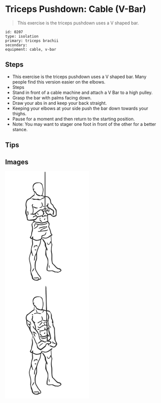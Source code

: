 # Triceps Pushdown: Cable (V-Bar)
> This exercise is the triceps pushdown uses a V shaped bar.

``` 
id: 0207 
type: isolation 
primary: triceps brachii 
secondary:  
equipment: cable, v-bar 
``` 

## Steps

 - This exercise is the triceps pushdown uses a V shaped bar. Many people find this version easier on the elbows.
 - Steps
 - Stand in front of a cable machine and attach a V Bar to a high pulley.
 - Grasp the bar with palms facing down.
 - Draw your abs in and keep your back straight.
 - Keeping your elbows at your side push the bar down towards your thighs.
 - Pause for a moment and then return to the starting position.
 - Note: You may want to stager one foot in front of the other for a better stance.

## Tips


## Images

<svg width="203pt" height="275pt" viewBox="0 0 203 275" xmlns="http://www.w3.org/2000/svg"><g fill="#FFF"><path d="M0 0h203v275H0V0m95.67 1.76c-.13 19.45.03 38.89-.08 58.34-1.91-.43-3.79-.98-5.63-1.64 1.91-3.49 1.9-7.57 2.67-11.39.89-4.2-1.49-8.08-1.76-12.21-.23-4.04-3.98-7.3-7.92-7.49-2.61-.21-5.26-.3-7.85.18-4.46.77-8.36 4.77-8.52 9.38.1 4.67.02 9.99 3.82 13.37-.12 2.01-.15 4.03-.08 6.05-3.98 2.29-7 5.8-10.66 8.5-2.98 1.45-6.31 2.69-7.96 5.81-2.37 4.74-2.91 10.33-1.85 15.5 1.21 4.7-1.55 9.16-1.29 13.87-.05 2.93 1.93 5.35 2.62 8.12.79 3.31 1.4 6.67 2.07 10.02 4.67 2.05 9.91 1.04 14.85 1.07.51.84 1.02 1.69 1.54 2.54-.31-.12-.92-.37-1.22-.49-1.26 2.11-2.83 4.02-4.19 6.06-1.09 3.23.77 6.45.92 9.68.49 5.49-2.22 10.57-2.25 16.02.4 3.1-2.97 4.66-3.2 7.56 1.81 1.39 3.5 5.33 5.78 2.1-1.18 4.34-.26 8.8-.13 13.19-.52 3.45-2.3 6.58-2.53 10.1-.72 3.91-.2 8.07-1.87 11.77-1.38 3.84-2.64 7.78-3.24 11.83-.46 6.32 2.4 12.21 3.3 18.36.72 4.09.38 8.3-.63 12.31.56 1.87 1.41 3.7 1.39 5.69-.44 4.01 2.99 7.05 2.9 11.01-.09 3.6 3.71 5.29 6.4 6.75 3.7.72 8.65 1.53 11.4-1.74 1.89.29 3.45-.52 4.73-1.85-.07-3.76-2.53-6.79-5.01-9.36-2.44-2.44-3.47-5.86-5.44-8.63-4.15-5.81-3.49-13.43-2.76-20.15.14-3.53 2.16-6.56 2.93-9.93.42-4.34-.04-8.71.09-13.05.34-5.44 3.06-10.29 4.47-15.46 3.83-5.05 5.14-11.45 5.09-17.69.91-.99 1.82-1.99 2.73-3 1.28 3.12 3.02 6 4.94 8.75 2.13 2.62 1.17 6.17 2.01 9.2.71 1.8 1.7 3.47 2.59 5.19-1.34 5.2-1.84 10.6-1.66 15.96 1.37 4.48 4.77 8.15 5.32 12.92 2.17 8.34-3.52 16.15-1.99 24.53 2.75 2.2 6.31 2.83 9.7 1.9 3.95-1.02 7.31 1.83 10.76 3.26 2.78-1.2 5.69 1.33 8.38-.19 2.29-1.25 5.73-1.52 6.61-4.39.71-1.36-.88-2.47-1.54-3.49-1.82-2.58-5.5-1.26-7.73-3.23-3.46-2.14-5.43-5.87-8.6-8.33-1.02-.96-2.49-1.66-2.83-3.12-2.22-7.45-.65-15.3-1.5-22.91-1.46-6.51-1.66-13.41.07-19.87.92-3.22-2.05-5.89-1.62-9.08.3-4.59-.18-9.18-.81-13.72.65-.31 1.96-.92 2.62-1.22-.04-.63-.1-1.88-.14-2.51-1.22-1.07-2.55-2.27-2.61-4.02-.53-5.46-3.5-10.22-5.11-15.39.61-2.32 1.83-4.65 1.06-7.1-.3-1.83-2.35-2.61-2.93-4.31-.95-5.38-1.08-10.86-.7-16.3 2.69.7 6.16-1.24 7.96 1.68 3.12 4.05 9.45 4.14 12.71.24.47-3.77.32-7.59.31-11.38.24-3.64-2.86-6.08-5.03-8.53-2.42-2.37-2.37-6.47-5.57-8.17-3.27-1.54-2.61-5.42-3.26-8.34-.36-3.22-2.73-5.66-4.76-7.98-2.14-2.47-5.76-2.04-8.59-3.13 0-19.36.08-38.73-.05-58.09l-1.64.07z"/><path d="M71.46 31.61c3.5-3.12 8.42-3.16 12.84-3.01 2.26 1.74 4.86 3.64 5.34 6.67.51 4.23 2.24 8.4 1.42 12.71-.53 3.25-.83 6.62-2.27 9.62-.69.3-2.08.89-2.77 1.19-2.88-.99-5.88-1.73-8.56-3.21-1.93-1.24-2.24-3.71-3.52-5.44-1.71-1.25-3.51-2.4-4.92-4.02.21-1.29 2.23-3.05.87-4.22-.5.2-1.49.59-1.99.78-.09-3.91.27-8.42 3.56-11.07z"/><path d="M71.08 50.5c3.04 1.59 2.87 5.86 5.98 7.35 2.14 1.12 4.45 2.41 6.95 2.13 4.23-.75 8.59.68 12.09 3.03-3.79.09-6.79 2.31-9.71 4.43-2.75 2.61-5.4-1.91-8.46-.57-4.91 1.56-10.58-2.7-15.02.47.82.06 2.46.19 3.28.25.65.41 1.95 1.22 2.6 1.63 4.38-.28 8.95-.22 13.22.78 1.43-.24 2.86-.48 4.28-.74 2.2-3.15 6.47-2.94 9.34-5.19.04 8.55-.08 17.11.01 25.67-2.12.61-4.14 1.54-5.74 3.09-2.27-.26-4.74-.88-6.8.48-4.41 2.49-8.03 6.12-12.05 9.13-1.13.1-3.39.31-4.53.41 3.61-4.94 1.65-11.08 1.47-16.63 1.47 1.13 2.98 2.2 4.48 3.3 2.32.35 5.08.98 6.72-1.21-4.1.05-7.63-2.09-11.54-2.95-.39-.31-1.19-.92-1.59-1.23.62-1.49 1.36-2.98 1.42-4.62-2.05-.44-3.15 2.66-2.85 4.32 2.64 5.71 3.79 13 .62 18.73-.59.01-1.78.02-2.38.03-1.04.56-2.09 1.1-3.15 1.61 4.04-.53 8.11 2.25 11.96.24l2.34 2.74c-2.78.1-7.28 1.3-6.94 4.83 1.89-.85 3.68-1.93 5.25-3.29 1.96.21 3.88.7 5.81 1.13-1.78 1.33-3.39 2.89-4.49 4.84-4.57 2.29-9.77 1.3-14.59 2.64-1.63.65-3.02-.31-4.28-1.22-.38-3.05-.96-6.06-1.45-9.09.88-.6 1.8-1.11 2.74-1.61.29-2.93.42-5.94-.85-8.68-.43.01-1.28.01-1.71.01.61 2.95 1.23 5.9 1.38 8.92l-2.67-.88c-1.24-5.84-.7-11.94.2-17.79-1.19-4.21-1.89-8.8.07-12.93 1.21-4.35 5.63-6.31 9.42-7.92 2.11-3.69 6.58-5.02 9.25-8.25.09-2.46.04-4.93-.08-7.39m18.47 31.52c-.4 1.24-.77 2.48-1.12 3.73-1.68.78-3.45 1.32-5.23 1.8.05.28.14.84.19 1.12 2.24-.41 5.18-.25 6.24-2.73 2.75-3.53 1.19-8.55-1.94-11.25.11 2.55 1.17 4.91 1.86 7.33m2.39 2.16c-.83 1.42 1.7 2.55 2.73 1.72.76-1.38-1.72-2.5-2.73-1.72z"/><path d="M97.4 62.05c2.24.47 4.94.11 6.68 1.88 1.67 1.65 3.2 3.51 4.21 5.65.94 2.67.84 5.58 1.71 8.26 1.34 1.77 3.24 3.01 4.64 4.73 1.18 1.85 1.5 4.16 2.97 5.83 1.68 2.14 3.66 4.15 4.7 6.7.44 3.49.68 7.1.14 10.59-1.91 2.31-5.4 2.49-8.05 1.5-1.64-.96-1.87-3.23-3.53-4.19-1.89-1.3-4.11-.15-5.99.5-3.15-.77-4.53-3.84-6.68-5.92 2.23-.72 5.89-.28 5.68-3.63l-.76-2.72c-.9.99-1.51 2.2-1.65 3.55-3.49-.39-6.89.23-10.23 1.02-1.58-2.56 4.17-5.67 5.08-2.11.41-.33 1.21-.99 1.62-1.32 1.5-.13 2.98-.52 4.27-1.33a258.2 258.2 0 0 1-4.98-1.16c.3-9.27.06-18.55.17-27.83m5.63 15.47c.08 3.09-2.14 5.54-4.83 6.77 1.17.4 2.53 1.68 3.57 0 .56 2.11.78 4.41 2.03 6.28l2.05-.42c3.24 1.68 6.52 3.34 9.6 5.28 1.03 2.7.34 6.3-1.17 8.78.93.57 1.99.83 3.05 1.08.15-3.91 3.11-9.71-1.51-12.12-3.32-1.63-6.15-4.17-9.69-5.34-2.24-.47-2.02-3.17-2.54-4.87.7-1.72 2.49-5.24-.56-5.44m2.64 14.8c-.52 2.12-1.08 4.23-1.51 6.37.47-.15 1.4-.47 1.86-.62.5-1.81.99-3.61 1.48-5.42-.46-.08-1.37-.25-1.83-.33zM72.98 105.3c3.16-5 8.02-8.53 13.13-11.31 2.2.01 3.35 2.51 4.59 4.04 2.17 2.57.81 6.02-.4 8.67-4.6-.52-8.52 3.24-13.2 1.59-1.03-1.4-2.22-2.86-4.12-2.99m4.99-4.38c-.97 2.34 1.26 4.34 3.13 5.34-.5-2.06-1.66-3.85-3.13-5.34z"/><path d="M92.98 97.73c1.36-.54 2.73-1.06 4.11-1.57-.5 3.87 2.17 7.04 5.55 8.53-1.4 1.65-2.89 3.44-5.32 2.37-.02-.54-.07-1.62-.1-2.15-1.87 1.54-3.29 3.57-5.4 4.83-.1-.9-.21-1.8-.32-2.69 1.04-1.31 2.13-2.58 2.96-4.04.71-1.92-.74-3.63-1.48-5.28z"/><path d="M79.29 111.05c2.97-.82 6.21-.78 8.86-2.64.71.8 1.43 1.6 2.14 2.4 3.34.16 5.97-3.78 9.17-1.49.56-.59 1.69-1.76 2.25-2.34.07 1.99.16 3.97.28 5.96-.43-.09-1.29-.26-1.72-.35-.02.22-.04.64-.05.85.42-.08 1.26-.23 1.68-.31.19 2.26.39 4.53.61 6.79-4.09 2.51-8.89 3.1-13.5 3.99-3.4.08-6.63-1.4-10.05-1.26-3.36.17-7.18-.75-9.21-3.64 4.86-.14 6.59-5.04 9.54-7.96m4.06 1.9c-.48 1.11 1.1 2.86 2.2 2.12.4-1.11-1.06-2.92-2.2-2.12m11.55 4.81c1.24-.49 2.53-2.15 2.1-3.51-1.7-.83-4.2 2.75-2.1 3.51m-11.95-2.07c.21 3.53 3.27 6.96 6.93 7.01-2.11-2.47-4.5-4.82-6.93-7.01z"/><path d="M92.13 125.78c3.37-1.04 6.87-1.65 10.15-3 1.26 1.93 3.75 3.53 3.27 6.16-.2 1.75-.78 3.42-1.25 5.12 2.01 4.55 4.46 9.05 4.99 14.08.2 2.13 1.36 3.93 2.73 5.5-4.44 1.53-7.28 5.79-11.94 6.89-3.68 1.36-7.23-1.12-10.93-.97.36-4.02 4.7-3.65 7.42-4.99 1.82-2.13 2.76-4.86 3.22-7.59-1.95 1.69-3.18 3.97-4.16 6.32-2.58.68-5.66.76-7.62 2.75-.48 2.17.15 4.7-1.21 6.6-2.29 2.29-5.68 2.84-8.74 3.31-3.8.54-7.14-1.66-10.49-3.04.04-1.72.09-3.44.13-5.16-2.68-.31-2.84 2.71-3.93 4.41-.6-.9-1.2-1.79-1.79-2.69 2.12-2.78 2.83-6.23 3.14-9.64.24-2.71 2.05-5.04 2-7.79.02-3.4.22-6.9-.96-10.15-1.14-2.56.1-5.2 1.04-7.58l2.12-.08c.18-.36.53-1.07.71-1.43 2.49-.38 4.33 2.16 6.88 1.9 5.13-.16 10.11 2.46 15.22 1.07m-6.21 2.71c-4.6.11-8.89-1.73-13.28-2.81-1.35 2.88-3.75 6.36-1.56 9.43.39-2.75 1.15-5.42 2.48-7.87 1.86.67 3.74 1.34 5.51 2.25-1.82 4.4-6.1 6.55-10.05 8.65.78.64 1.61.76 2.47.35 3.83-1.7 8.15-4.07 8.77-8.69 6.55 1.24 13.39.42 19.57-2.02 1.39-.5 1.92-2.01 2.76-3.08-5.12 2.62-10.95 3.77-16.67 3.79m-2.63 7.9c-1.08.29-1.65 1.31-2.31 2.1 4.92-.95 9.69-2.99 14.72-3.15.27-.54.81-1.61 1.07-2.15-4.57.7-9.12 1.63-13.48 3.2m13.82-2.19c1.42.6 3.22.53 4.58-.22-.43-1.43-4.79-1.73-4.58.22m-9.64 6.45c-1.52.78-2.08 2.46-2.86 3.86-2.04.15-4.07.34-6.1.61 3.61 2.72 8.35-.21 12.43.01 4.45-.51 10.54.42 13.16-4.12-5.67 2.08-11.92 2.79-17.84 2.77 4.04-4.89 11.6-4.83 16.22-9.02-5.32.96-10.42 3.07-15.01 5.89z"/><path d="M89.58 159.96c6.41 5.53 15.29 1.47 20.83-3.27.39 4.39.6 8.79.64 13.2-.46-.1-1.37-.31-1.83-.42-.73 2.41-1.08 5.44-3.38 6.9-2.76-.52-3.73-3.37-4.87-5.55.41 2.44.61 5.7 3.2 6.89 3.44.52 4.97-3.26 6.34-5.67 2.45 3.61 1.74 7.91.59 11.82.23 4.41-1.11 8.88.18 13.22 1.43 5.91.26 12.03.79 18.02.44 2.71 1.08 5.38 1.47 8.09 4.48 3.61 7.5 8.74 12.17 12.08 2.5 2.07 7.7.71 8.31 4.67-1.34 1.37-3.14 2.26-4.89 3.01-2.68.07-5.34-.45-8.02-.56-3.14-1.38-6.24-3.32-9.85-2.62-2.9-.15-7.15 1.54-8.88-1.64.35-4.28-.1-8.93 1.98-12.83-.29-4.44.32-8.92-.44-13.32-.64-3.2-3.32-5.62-3.59-8.92-.39-4.77-2.39-9.91.27-14.39l.51 3.29c3.27-2.17.34-5.72-.74-8.25-2.17-3.44-.58-7.9-2.86-11.28-2.27-3.63-4.16-7.78-8.04-9.97l.11-2.5M106 225.9c-.92 2.89-1 6.54 1.95 8.29-1.08-2.67-.53-5.79-1.95-8.29zM66.62 164.76c2.83.81 5.29 2.6 8.18 3.18 3.56.3 7.04-.72 10.47-1.54-.46 4.34-1.08 8.8-3.02 12.76-3.96 5.79-5.1 12.87-7.66 19.3-3.32 5.26-5.16 11.48-4.45 17.73 2.31-.63 1.53-3.43 1.85-5.19-.13-3.39 1.07-6.64 2.9-9.43.16 2.79.52 5.61.27 8.41-.32 3.93-2.98 7.19-3.37 11.11-.82 6.64-.7 13.76 2.26 19.9 2.04 3.03 3.64 6.33 5.52 9.45 2.42 2.53 4.73 5.23 6.24 8.42-.76 1.35-2.37 1.01-3.66 1.2-.78-1.32-1.13-3.59-3.07-3.61-3.03.49-6.09.81-9.16.49l-.61 1.7c2.79-.45 5.6.72 8.36-.21 1.6-.76 2.52.79 3.36 1.89-3.41 2.86-8.77 2.75-11.98-.37-2.21-1.7-1.52-4.8-2.64-7.07-1.81-3.84-2.97-7.93-4.24-11.97.37-3.3 1.38-6.57.85-9.93-.33-7.18-4.19-13.82-3.87-21.05.79-4.6 1.89-9.31 4.32-13.34.9 2.47 1.76 4.95 2.6 7.44l1.76.76c-1.42-5.57-3.81-11.02-3.82-16.85.28-3.87 2.09-7.34 3.24-10.97.32-4.08-.42-8.14-.63-12.21m3.41 15.08c-.09 1.69-1.32 3.86.27 5.21.16-.79.46-2.35.61-3.14 1.89-.44 3.75-.94 5.64-1.34.43 1.17 1.18 2.03 2.25 2.59-.56-1.73-1.24-3.41-1.9-5.1-2.09 1.25-4.45 1.81-6.87 1.78m1.82 11.26c.82-.03 2.46-.1 3.28-.14.12-.36.38-1.08.51-1.44-1.31-.21-2.62-.43-3.93-.63.04.74.08 1.47.14 2.21m-7.05 51.46c3.38-1.31 4.15-5.1 5.97-7.85-.42.07-1.26.2-1.68.26-1.89 2.15-3.39 4.85-4.29 7.59z"/></g><g fill="#333"><path d="M95.67 1.76l1.64-.07c.13 19.36.05 38.73.05 58.09 2.83 1.09 6.45.66 8.59 3.13 2.03 2.32 4.4 4.76 4.76 7.98.65 2.92-.01 6.8 3.26 8.34 3.2 1.7 3.15 5.8 5.57 8.17 2.17 2.45 5.27 4.89 5.03 8.53.01 3.79.16 7.61-.31 11.38-3.26 3.9-9.59 3.81-12.71-.24-1.8-2.92-5.27-.98-7.96-1.68-.38 5.44-.25 10.92.7 16.3.58 1.7 2.63 2.48 2.93 4.31.77 2.45-.45 4.78-1.06 7.1 1.61 5.17 4.58 9.93 5.11 15.39.06 1.75 1.39 2.95 2.61 4.02.04.63.1 1.88.14 2.51-.66.3-1.97.91-2.62 1.22.63 4.54 1.11 9.13.81 13.72-.43 3.19 2.54 5.86 1.62 9.08-1.73 6.46-1.53 13.36-.07 19.87.85 7.61-.72 15.46 1.5 22.91.34 1.46 1.81 2.16 2.83 3.12 3.17 2.46 5.14 6.19 8.6 8.33 2.23 1.97 5.91.65 7.73 3.23.66 1.02 2.25 2.13 1.54 3.49-.88 2.87-4.32 3.14-6.61 4.39-2.69 1.52-5.6-1.01-8.38.19-3.45-1.43-6.81-4.28-10.76-3.26-3.39.93-6.95.3-9.7-1.9-1.53-8.38 4.16-16.19 1.99-24.53-.55-4.77-3.95-8.44-5.32-12.92-.18-5.36.32-10.76 1.66-15.96-.89-1.72-1.88-3.39-2.59-5.19-.84-3.03.12-6.58-2.01-9.2-1.92-2.75-3.66-5.63-4.94-8.75-.91 1.01-1.82 2.01-2.73 3 .05 6.24-1.26 12.64-5.09 17.69-1.41 5.17-4.13 10.02-4.47 15.46-.13 4.34.33 8.71-.09 13.05-.77 3.37-2.79 6.4-2.93 9.93-.73 6.72-1.39 14.34 2.76 20.15 1.97 2.77 3 6.19 5.44 8.63 2.48 2.57 4.94 5.6 5.01 9.36-1.28 1.33-2.84 2.14-4.73 1.85-2.75 3.27-7.7 2.46-11.4 1.74-2.69-1.46-6.49-3.15-6.4-6.75.09-3.96-3.34-7-2.9-11.01.02-1.99-.83-3.82-1.39-5.69 1.01-4.01 1.35-8.22.63-12.31-.9-6.15-3.76-12.04-3.3-18.36.6-4.05 1.86-7.99 3.24-11.83 1.67-3.7 1.15-7.86 1.87-11.77.23-3.52 2.01-6.65 2.53-10.1-.13-4.39-1.05-8.85.13-13.19-2.28 3.23-3.97-.71-5.78-2.1.23-2.9 3.6-4.46 3.2-7.56.03-5.45 2.74-10.53 2.25-16.02-.15-3.23-2.01-6.45-.92-9.68 1.36-2.04 2.93-3.95 4.19-6.06.3.12.91.37 1.22.49-.52-.85-1.03-1.7-1.54-2.54-4.94-.03-10.18.98-14.85-1.07-.67-3.35-1.28-6.71-2.07-10.02-.69-2.77-2.67-5.19-2.62-8.12-.26-4.71 2.5-9.17 1.29-13.87-1.06-5.17-.52-10.76 1.85-15.5 1.65-3.12 4.98-4.36 7.96-5.81 3.66-2.7 6.68-6.21 10.66-8.5-.07-2.02-.04-4.04.08-6.05-3.8-3.38-3.72-8.7-3.82-13.37.16-4.61 4.06-8.61 8.52-9.38 2.59-.48 5.24-.39 7.85-.18 3.94.19 7.69 3.45 7.92 7.49.27 4.13 2.65 8.01 1.76 12.21-.77 3.82-.76 7.9-2.67 11.39 1.84.66 3.72 1.21 5.63 1.64.11-19.45-.05-38.89.08-58.34M71.46 31.61c-3.29 2.65-3.65 7.16-3.56 11.07.5-.19 1.49-.58 1.99-.78 1.36 1.17-.66 2.93-.87 4.22 1.41 1.62 3.21 2.77 4.92 4.02 1.28 1.73 1.59 4.2 3.52 5.44 2.68 1.48 5.68 2.22 8.56 3.21.69-.3 2.08-.89 2.77-1.19 1.44-3 1.74-6.37 2.27-9.62.82-4.31-.91-8.48-1.42-12.71-.48-3.03-3.08-4.93-5.34-6.67-4.42-.15-9.34-.11-12.84 3.01m-.38 18.89c.12 2.46.17 4.93.08 7.39-2.67 3.23-7.14 4.56-9.25 8.25-3.79 1.61-8.21 3.57-9.42 7.92-1.96 4.13-1.26 8.72-.07 12.93-.9 5.85-1.44 11.95-.2 17.79l2.67.88c-.15-3.02-.77-5.97-1.38-8.92.43 0 1.28 0 1.71-.01 1.27 2.74 1.14 5.75.85 8.68-.94.5-1.86 1.01-2.74 1.61.49 3.03 1.07 6.04 1.45 9.09 1.26.91 2.65 1.87 4.28 1.22 4.82-1.34 10.02-.35 14.59-2.64 1.1-1.95 2.71-3.51 4.49-4.84-1.93-.43-3.85-.92-5.81-1.13-1.57 1.36-3.36 2.44-5.25 3.29-.34-3.53 4.16-4.73 6.94-4.83l-2.34-2.74c-3.85 2.01-7.92-.77-11.96-.24 1.06-.51 2.11-1.05 3.15-1.61.6-.01 1.79-.02 2.38-.03 3.17-5.73 2.02-13.02-.62-18.73-.3-1.66.8-4.76 2.85-4.32-.06 1.64-.8 3.13-1.42 4.62.4.31 1.2.92 1.59 1.23 3.91.86 7.44 3 11.54 2.95-1.64 2.19-4.4 1.56-6.72 1.21-1.5-1.1-3.01-2.17-4.48-3.3.18 5.55 2.14 11.69-1.47 16.63 1.14-.1 3.4-.31 4.53-.41 4.02-3.01 7.64-6.64 12.05-9.13 2.06-1.36 4.53-.74 6.8-.48 1.6-1.55 3.62-2.48 5.74-3.09-.09-8.56.03-17.12-.01-25.67-2.87 2.25-7.14 2.04-9.34 5.19-1.42.26-2.85.5-4.28.74-4.27-1-8.84-1.06-13.22-.78-.65-.41-1.95-1.22-2.6-1.63-.82-.06-2.46-.19-3.28-.25 4.44-3.17 10.11 1.09 15.02-.47 3.06-1.34 5.71 3.18 8.46.57 2.92-2.12 5.92-4.34 9.71-4.43-3.5-2.35-7.86-3.78-12.09-3.03-2.5.28-4.81-1.01-6.95-2.13-3.11-1.49-2.94-5.76-5.98-7.35M97.4 62.05c-.11 9.28.13 18.56-.17 27.83 1.65.4 3.31.79 4.98 1.16-1.29.81-2.77 1.2-4.27 1.33-.41.33-1.21.99-1.62 1.32-.91-3.56-6.66-.45-5.08 2.11 3.34-.79 6.74-1.41 10.23-1.02.14-1.35.75-2.56 1.65-3.55l.76 2.72c.21 3.35-3.45 2.91-5.68 3.63 2.15 2.08 3.53 5.15 6.68 5.92 1.88-.65 4.1-1.8 5.99-.5 1.66.96 1.89 3.23 3.53 4.19 2.65.99 6.14.81 8.05-1.5.54-3.49.3-7.1-.14-10.59-1.04-2.55-3.02-4.56-4.7-6.7-1.47-1.67-1.79-3.98-2.97-5.83-1.4-1.72-3.3-2.96-4.64-4.73-.87-2.68-.77-5.59-1.71-8.26-1.01-2.14-2.54-4-4.21-5.65-1.74-1.77-4.44-1.41-6.68-1.88M72.98 105.3c1.9.13 3.09 1.59 4.12 2.99 4.68 1.65 8.6-2.11 13.2-1.59 1.21-2.65 2.57-6.1.4-8.67-1.24-1.53-2.39-4.03-4.59-4.04-5.11 2.78-9.97 6.31-13.13 11.31m20-7.57c.74 1.65 2.19 3.36 1.48 5.28-.83 1.46-1.92 2.73-2.96 4.04.11.89.22 1.79.32 2.69 2.11-1.26 3.53-3.29 5.4-4.83.03.53.08 1.61.1 2.15 2.43 1.07 3.92-.72 5.32-2.37-3.38-1.49-6.05-4.66-5.55-8.53-1.38.51-2.75 1.03-4.11 1.57m-13.69 13.32c-2.95 2.92-4.68 7.82-9.54 7.96 2.03 2.89 5.85 3.81 9.21 3.64 3.42-.14 6.65 1.34 10.05 1.26 4.61-.89 9.41-1.48 13.5-3.99-.22-2.26-.42-4.53-.61-6.79-.42.08-1.26.23-1.68.31.01-.21.03-.63.05-.85.43.09 1.29.26 1.72.35-.12-1.99-.21-3.97-.28-5.96-.56.58-1.69 1.75-2.25 2.34-3.2-2.29-5.83 1.65-9.17 1.49-.71-.8-1.43-1.6-2.14-2.4-2.65 1.86-5.89 1.82-8.86 2.64m12.84 14.73c-5.11 1.39-10.09-1.23-15.22-1.07-2.55.26-4.39-2.28-6.88-1.9-.18.36-.53 1.07-.71 1.43l-2.12.08c-.94 2.38-2.18 5.02-1.04 7.58 1.18 3.25.98 6.75.96 10.15.05 2.75-1.76 5.08-2 7.79-.31 3.41-1.02 6.86-3.14 9.64.59.9 1.19 1.79 1.79 2.69 1.09-1.7 1.25-4.72 3.93-4.41-.04 1.72-.09 3.44-.13 5.16 3.35 1.38 6.69 3.58 10.49 3.04 3.06-.47 6.45-1.02 8.74-3.31 1.36-1.9.73-4.43 1.21-6.6 1.96-1.99 5.04-2.07 7.62-2.75.98-2.35 2.21-4.63 4.16-6.32-.46 2.73-1.4 5.46-3.22 7.59-2.72 1.34-7.06.97-7.42 4.99 3.7-.15 7.25 2.33 10.93.97 4.66-1.1 7.5-5.36 11.94-6.89-1.37-1.57-2.53-3.37-2.73-5.5-.53-5.03-2.98-9.53-4.99-14.08.47-1.7 1.05-3.37 1.25-5.12.48-2.63-2.01-4.23-3.27-6.16-3.28 1.35-6.78 1.96-10.15 3m-2.55 34.18l-.11 2.5c3.88 2.19 5.77 6.34 8.04 9.97 2.28 3.38.69 7.84 2.86 11.28 1.08 2.53 4.01 6.08.74 8.25l-.51-3.29c-2.66 4.48-.66 9.62-.27 14.39.27 3.3 2.95 5.72 3.59 8.92.76 4.4.15 8.88.44 13.32-2.08 3.9-1.63 8.55-1.98 12.83 1.73 3.18 5.98 1.49 8.88 1.64 3.61-.7 6.71 1.24 9.85 2.62 2.68.11 5.34.63 8.02.56 1.75-.75 3.55-1.64 4.89-3.01-.61-3.96-5.81-2.6-8.31-4.67-4.67-3.34-7.69-8.47-12.17-12.08-.39-2.71-1.03-5.38-1.47-8.09-.53-5.99.64-12.11-.79-18.02-1.29-4.34.05-8.81-.18-13.22 1.15-3.91 1.86-8.21-.59-11.82-1.37 2.41-2.9 6.19-6.34 5.67-2.59-1.19-2.79-4.45-3.2-6.89 1.14 2.18 2.11 5.03 4.87 5.55 2.3-1.46 2.65-4.49 3.38-6.9.46.11 1.37.32 1.83.42-.04-4.41-.25-8.81-.64-13.2-5.54 4.74-14.42 8.8-20.83 3.27m-22.96 4.8c.21 4.07.95 8.13.63 12.21-1.15 3.63-2.96 7.1-3.24 10.97.01 5.83 2.4 11.28 3.82 16.85l-1.76-.76c-.84-2.49-1.7-4.97-2.6-7.44-2.43 4.03-3.53 8.74-4.32 13.34-.32 7.23 3.54 13.87 3.87 21.05.53 3.36-.48 6.63-.85 9.93 1.27 4.04 2.43 8.13 4.24 11.97 1.12 2.27.43 5.37 2.64 7.07 3.21 3.12 8.57 3.23 11.98.37-.84-1.1-1.76-2.65-3.36-1.89-2.76.93-5.57-.24-8.36.21l.61-1.7c3.07.32 6.13 0 9.16-.49 1.94.02 2.29 2.29 3.07 3.61 1.29-.19 2.9.15 3.66-1.2-1.51-3.19-3.82-5.89-6.24-8.42-1.88-3.12-3.48-6.42-5.52-9.45-2.96-6.14-3.08-13.26-2.26-19.9.39-3.92 3.05-7.18 3.37-11.11.25-2.8-.11-5.62-.27-8.41-1.83 2.79-3.03 6.04-2.9 9.43-.32 1.76.46 4.56-1.85 5.19-.71-6.25 1.13-12.47 4.45-17.73 2.56-6.43 3.7-13.51 7.66-19.3 1.94-3.96 2.56-8.42 3.02-12.76-3.43.82-6.91 1.84-10.47 1.54-2.89-.58-5.35-2.37-8.18-3.18z"/><path d="M89.55 82.02c-.69-2.42-1.75-4.78-1.86-7.33 3.13 2.7 4.69 7.72 1.94 11.25-1.06 2.48-4 2.32-6.24 2.73-.05-.28-.14-.84-.19-1.12 1.78-.48 3.55-1.02 5.23-1.8.35-1.25.72-2.49 1.12-3.73zM103.03 77.52c3.05.2 1.26 3.72.56 5.44.52 1.7.3 4.4 2.54 4.87 3.54 1.17 6.37 3.71 9.69 5.34 4.62 2.41 1.66 8.21 1.51 12.12-1.06-.25-2.12-.51-3.05-1.08 1.51-2.48 2.2-6.08 1.17-8.78-3.08-1.94-6.36-3.6-9.6-5.28l-2.05.42c-1.25-1.87-1.47-4.17-2.03-6.28-1.04 1.68-2.4.4-3.57 0 2.69-1.23 4.91-3.68 4.83-6.77zM91.94 84.18c1.01-.78 3.49.34 2.73 1.72-1.03.83-3.56-.3-2.73-1.72z"/><path d="M105.67 92.32c.46.08 1.37.25 1.83.33-.49 1.81-.98 3.61-1.48 5.42-.46.15-1.39.47-1.86.62.43-2.14.99-4.25 1.51-6.37zM77.97 100.92c1.47 1.49 2.63 3.28 3.13 5.34-1.87-1-4.1-3-3.13-5.34zM83.35 112.95c1.14-.8 2.6 1.01 2.2 2.12-1.1.74-2.68-1.01-2.2-2.12zM94.9 117.76c-2.1-.76.4-4.34 2.1-3.51.43 1.36-.86 3.02-2.1 3.51zM82.95 115.69c2.43 2.19 4.82 4.54 6.93 7.01-3.66-.05-6.72-3.48-6.93-7.01zM85.92 128.49c5.72-.02 11.55-1.17 16.67-3.79-.84 1.07-1.37 2.58-2.76 3.08-6.18 2.44-13.02 3.26-19.57 2.02-.62 4.62-4.94 6.99-8.77 8.69-.86.41-1.69.29-2.47-.35 3.95-2.1 8.23-4.25 10.05-8.65-1.77-.91-3.65-1.58-5.51-2.25-1.33 2.45-2.09 5.12-2.48 7.87-2.19-3.07.21-6.55 1.56-9.43 4.39 1.08 8.68 2.92 13.28 2.81zM83.29 136.39c4.36-1.57 8.91-2.5 13.48-3.2-.26.54-.8 1.61-1.07 2.15-5.03.16-9.8 2.2-14.72 3.15.66-.79 1.23-1.81 2.31-2.1zM97.11 134.2c-.21-1.95 4.15-1.65 4.58-.22-1.36.75-3.16.82-4.58.22zM87.47 140.65c4.59-2.82 9.69-4.93 15.01-5.89-4.62 4.19-12.18 4.13-16.22 9.02 5.92.02 12.17-.69 17.84-2.77-2.62 4.54-8.71 3.61-13.16 4.12-4.08-.22-8.82 2.71-12.43-.01 2.03-.27 4.06-.46 6.1-.61.78-1.4 1.34-3.08 2.86-3.86zM70.03 179.84c2.42.03 4.78-.53 6.87-1.78.66 1.69 1.34 3.37 1.9 5.1-1.07-.56-1.82-1.42-2.25-2.59-1.89.4-3.75.9-5.64 1.34-.15.79-.45 2.35-.61 3.14-1.59-1.35-.36-3.52-.27-5.21zM71.85 191.1c-.06-.74-.1-1.47-.14-2.21 1.31.2 2.62.42 3.93.63-.13.36-.39 1.08-.51 1.44-.82.04-2.46.11-3.28.14zM106 225.9c1.42 2.5.87 5.62 1.95 8.29-2.95-1.75-2.87-5.4-1.95-8.29zM64.8 242.56c.9-2.74 2.4-5.44 4.29-7.59.42-.06 1.26-.19 1.68-.26-1.82 2.75-2.59 6.54-5.97 7.85z"/></g></svg>
<svg width="203pt" height="275pt" viewBox="0 0 203 275" xmlns="http://www.w3.org/2000/svg"><g fill="#FFF"><path d="M0 0h203v275H0V0m98 1.46c-.67 6.16-.17 12.36-.19 18.54.93 13.59.94 27.21.97 40.82-2.72-1.02-5.5-1.9-8.36-2.47 1.36-6.23 3.58-12.83 1.33-19.11-.96-3-.49-6.66-2.91-9.02-1.7-1.94-4.26-2.96-6.81-2.93-4.54-.4-9.83-.1-12.97 3.69-3.69 3.8-2.39 9.46-1.84 14.15.25 2.15 2.06 3.59 3.25 5.25-.35 2.81-.67 5.62-1.04 8.42-5.78 2.82-9.91 7.86-15.33 11.19-2.91 1.6-3.61 5.01-4.22 7.99-.69 3.44 1.44 6.59 1.46 9.99.09 4.04.52 8.38 3.33 11.54 3.33 3.47 3.69 8.58 6.48 12.4 2.47 3.41 3.53 7.56 5.87 11.05-2.19 3.62-2.87 7.88-2.13 12.03 1.2 6.18-1.79 11.98-2.02 18.08.19 2.81-2.39 4.54-3.21 7.01 1.43 1.7 3.13 5.5 5.63 3-.82 4.28-.11 8.59.02 12.88-.48 3.08-1.93 5.91-2.34 9.01-.67 3.55-.55 7.21-1.34 10.75-1.53 4.52-3.27 9.05-3.91 13.81-.5 6.35 2.37 12.27 3.28 18.44.75 4.09.24 8.27-.55 12.31.64 2.24 1.33 4.5 1.4 6.86.06 2.88 2.02 5.24 2.52 8.03-.05 8.64 12.14 11.72 18.22 7.12 1.67-.29 3.22-.94 4.59-1.93-.17-1.28-.33-2.55-.49-3.82-2.35-3.68-5.71-6.62-7.69-10.54-1.68-3.34-4.36-6.26-4.91-10.08-1.3-7.43-.64-15.33 2.38-22.28 1.71-6.42-.72-13.33 1.53-19.7 1.6-4.59 2.7-9.46 5.42-13.56 2.61-4.34 2.95-9.58 3.24-14.52.86-.97 1.71-1.94 2.57-2.92a63.73 63.73 0 0 0 5 8.71c1.9 2.45 1.35 5.7 1.86 8.56.61 2.07 1.79 3.9 2.71 5.84a58.424 58.424 0 0 0-1.66 15.8c1.36 4.48 4.7 8.18 5.33 12.92 2.19 8.42-3.5 16.32-1.98 24.78 1.48.76 2.93 1.67 4.57 2.06 2.94.5 5.88-.92 8.8-.29 2.41.81 4.63 2.1 6.95 3.13 2.42-.36 4.79.35 7.2.42 2.48-1.03 5.34-1.7 7.29-3.59 2.15-2.29-.64-4.76-2.47-6.12-2.56-.63-5.37-.84-7.37-2.78-3.32-3.03-6.08-6.63-9.61-9.44-3.62-8.58-.46-18.25-2.67-27.15-.85-5.52-.73-11.29.63-16.72.86-3.2-1.91-5.94-1.55-9.12.16-4.47-.18-8.94-.79-13.36 1.77-.91 3.23-2.36 2.2-4.47-5.03 2.73-8.99 7.41-14.73 8.71-3.71.38-7.25-1.2-10.82-1.95-.43 5.6-6.62 6.87-11.2 7.14-3.37.01-6.32-1.87-9.35-3.09-.07-1.82-.13-3.64-.18-5.46-2.21.53-2.57 2.99-3.66 4.62-.57-.81-1.14-1.63-1.71-2.44 2.59-3.57 2.69-8.03 3.71-12.14 2.11-5.26 1.89-11.29.1-16.61-1.18-2.48.81-4.79 1.63-7.01 1.69 5.03 4.22 9.71 5.98 14.71 2.1 3.02 3.73 6.56 3.39 10.33 1.14 4.55 5.47 6.57 9.3 8.47 3.76-2.62 7.53-5.28 10.9-8.4 2.13-1.59 2.16-4.46 3.26-6.7 1.01-.07 2.01-.14 3.01-.2.57 1.82 1.63 3.25 3.2 4.29l-.4-3.23c2.71-.58 4.92-2.54 6.07-5.02-1.06-2.27-3.83-2.85-5.92-3.79 2.15-1.73 3.83-3.94 5.33-6.24-1.32-2.59-1.16-5.56-1.82-8.32-.59-3.46-1.86-6.73-3.08-10-1.07-2.77 1.14-5.75.13-8.47l-.74-.08-1.03 1.41c-.18-.35-.55-1.04-.74-1.38-.72 1.04-1.45 2.08-2.18 3.11.07-2.17.16-4.37.87-6.45-1.09-3.8-1.07-7.8-1.34-11.71h.94c.56 5.1 2.56 10 2.06 15.2.47-.58 1.39-1.74 1.86-2.32-.23-3.98-1.74-7.74-2.1-11.69 1.33-1.38.89-3.12.56-4.78 3.27-5.24.88-11.97-3.61-15.68-.05-1.4-.08-2.81-.12-4.21 2.26.56 4.85.58 6.58 2.38 4.78 3.5 2.16 10.06 3.33 14.99 1.15 2.93 3.99 5.88 1.77 9.05.66 1.54 1.37 3.06 2.06 4.59.57-.68 1.14-1.35 1.71-2.03-.1-3.75-.96-7.4-2.67-10.73-1.82-3.25-.25-7.16-1.66-10.52a28.175 28.175 0 0 0-4.57-7.61c-1.44-2-4.29-1.32-6.36-2.05-1.55-16.23-.65-32.56-1.76-48.81-.42-3.5.79-7.59-1.67-10.54m16.36 92.97c.34 2.13.73 4.3 1.94 6.13 3.16 4.83 1.94 10.79 2.52 16.2.77 5.06-.34 10.2.49 15.26 1.23 3.65 4.55 6.97 3.41 11.1-.38 2.41-2.41 4.06-4.26 5.43-3.23-.05-5.99-2.25-9-3.2-.74.52-1.48 1.04-2.22 1.57 4.13 1.29 8.09 4.58 12.66 3.11 2.42-1.53 4.4-3.9 5.62-6.48 1.41-4.01-3.03-6.87-3.55-10.58-.8-8.98-1.68-17.96-1.72-26.98.06-4.67-4.55-7.91-3.58-12.74-.58.29-1.73.89-2.31 1.18m-8.03 3.08c.79 2.36 2.02 4.92 4.7 5.49-.79-2.4-2.35-4.45-4.7-5.49m8.41 40.49c.09.86.26 2.58.34 3.44.39-.35 1.15-1.05 1.54-1.4 1.75.91 3.51 1.8 5.3 2.63.74-2.96-2.57-3.37-4.57-3.56-1.01-1.1-1.38-3.4-3.46-2.8-1.43-.31.78 1.31.85 1.69z"/><path d="M71.51 31.59c3.5-3.09 8.43-3.09 12.84-3.01 1.58 1.4 3.45 2.63 4.5 4.51 2.83 7.87 3.12 16.64.01 24.49-.97.39-1.94.78-2.91 1.18-2.85-.95-5.78-1.75-8.45-3.14-1.78-1.36-2.35-3.65-3.61-5.41-1.54-1.35-3.25-2.49-4.79-3.85.43-1.46 1.25-2.86 1.2-4.42-.59.14-1.79.41-2.39.55-.05-3.86.31-8.33 3.6-10.9z"/><path d="M71.3 50.34c2.04 1.9 2.96 4.58 4.62 6.76 4.98 3.94 11.6 3.16 17.49 4.31-1.38 2.1-3.35 3.62-5.61 4.66 1.31-.13 2.61-.32 3.9-.56 1.34-1.09 2.07-2.73 3.05-4.11 1.47.55 2.96 1.08 4.44 1.61.2 7.17.82 14.37.3 21.53-2.5 1.39-5.11.2-7.47-.85l-.59 1.69c2.61 1.43 5.49 1.97 8.31.7.05.87.14 2.6.19 3.47-2.98-2.77-4.79 1.16-7.69 1.39 1.77 1.56 2.93 3.59 1.97 5.98l-4.06.09c-.37.42-1.09 1.26-1.46 1.69-1.98.91-3.68 2.28-5.56 3.38-1.62-.7-3.14-1.61-4.74-2.37.75 2.77 3.31 3.65 5.83 4.12 1.84-1.89 4.2-3.07 6.43-4.41 1.7-.57 3.37-1.24 4.98-2.04 1.53.16 3.06.28 4.59.41.08 3.1.32 6.21.04 9.31-.66.03-1.96.08-2.61.11-.19-2.22-1-4.29-1.92-6.29-.26 2.29-.3 4.63-.99 6.84-2.04 1.74-4.96.46-7.27 1.59-1.76.9-3.63.05-5.43-.22.49.44 1.47 1.31 1.96 1.75-1.34 2.11-.56 3.9 1.67 5.07-.35-1.49-.75-2.97-1.18-4.43 4.16-.39 8.67-.88 12.32-3.16 1.28.41 2.56.81 3.85 1.19-.07 3.81.04 7.62.02 11.42-5.57 2.05-11.55 3.46-17.51 2.62 1.72 3.26 5.7 2.84 8.74 2.22 2.97-.82 5.96-1.58 8.96-2.32l-.24 2.36c-4.4 1.32-8.88 2.46-13.49 2.69.23.39.7 1.17.93 1.56 4.45.24 8.72-1.16 12.81-2.74-.04 2.03-.1 4.06-.1 6.09-.17.99-.4 1.96-.44 2.97 3.09-.77 6.12.07 9.04.99-.5 1.33-.89 2.96-2.35 3.57-1.62-.27-3.16-.94-4.81-1-1.43.56-2.81 1.26-4.19 1.92.84 1.49-.12 2.98-1.21 3.9-3.4 2.92-6.87 5.74-10.61 8.22-2.12-.89-4.63-1.42-5.91-3.53-2.04-2.41-2.23-5.66-3.19-8.54-.79-2.91-3.17-5.07-3.85-8.03-1.56-6.04-6.37-10.74-7.38-16.98-.51-2.93-2.75-5.1-3.88-7.77-1.39-4.22-.04-8.78-1.69-12.96.58-.67 1.17-1.34 1.76-2.01l.91 2.1c-.17-3.34-1.06-6.58-3.19-9.21l-.62 1.38c-2.23-1.82-4.41-3.7-6.76-5.36-.33-2.89-.97-5.94.25-8.72 2.72-3.54 6.97-5.41 10.12-8.51 2.37-2.37 5.37-3.92 8.16-5.73-.44-3.27-.14-6.57.36-9.81m1.9 6.79c1.31 3.14 2.51 6.33 3.54 9.57-2.34.38-4.65.84-6.99 1.18.19.41.57 1.22.76 1.62 2.16-.44 4.29-1.07 6.48-1.35 3.67-.54 7.34 2.9 10.68.23-3.3-.77-6.6-1.55-9.98-1.89.33-3.77-2.44-6.55-4.49-9.36m-8.67 13.29c-.57 1.59 3.04 2.78 3.31 1.01-.64-.98-2.23-1.56-3.31-1.01m.72 8.86c-.16.08-.48.24-.65.32-.05 1.64-1.46 3.53-.21 5 4.35 6.07 8.39 13.05 8.21 20.76-2.34-1.88-3.52-4.68-5.15-7.11-.1.91-1.01 1.89-.37 2.81 1.58 3.54 5.06 5.67 7.26 8.78 2.5 3.46 5.68 6.75 6.46 11.1.78 4.76 1.63 10.08 5.64 13.31-3.02 2.33-6.11 4.57-8.95 7.13 3.44-.29 6.27-2.18 8.75-4.43 1.45-1.54 3.61-.69 5.41-.56 2.37 1.84 5.26 2.74 7.99.96-.5-.99-1-1.97-1.55-2.93-.26.74-.78 2.21-1.04 2.94-2.66-3.27-6.98-3.24-10.62-4.59-1.95-3.34-3.51-6.92-3.82-10.82-.84-5.99-4.18-11.15-8.2-15.53.65-5.29-1.2-10.3-3.47-14.98.65-.1 1.94-.31 2.59-.41-2.8-2.21-5.53-4.59-7.48-7.62 1.31-3.17 1.34-6.61 1.05-9.97-2.92.69-1.52 3.81-1.85 5.84m22.25-4.56c.83 3.66 2.64 7.3 1.05 11.04-3.93 1.11-7.61 2.83-10.71 5.52 2.2 1.02 3.93-.37 5.38-1.96 2.51-.86 5.93-1.17 6.83-4.18 2.31-3.4.5-8.13-2.55-10.42m-.12 15.62c-1.92 2.51-3.86 5.02-5.64 7.63 4.14-1.59 6.09-5.69 9.23-8.51-1.23.08-2.81-.4-3.59.88m-10.66 16.05c1.46.68 2.92 1.36 4.38 2.02.7-.95 1.4-1.9 2.09-2.87-2.16.28-4.31.58-6.47.85m-11.29 7.25c1.35.4 2.68.83 4.02 1.27-2.05 3.96 1.53 7.43 3.61 10.47-.44-3.77-2.22-7.17-3.58-10.65 2.32 1.31 4.46 2.91 6.72 4.34-1.86-3.7-6.43-8.68-10.77-5.43m31.02.55c-1.43.17-2.95 2.01-2.11 3.4 1.48.77 3.97-2.76 2.11-3.4m-13.63 1.31c.44 3.36 3.31 7.88 7.25 6.79-2.52-2.16-4.85-4.51-7.25-6.79m-1.88 33.21c2.96-1.92 5.46-4.43 8.4-6.38 1.24-.72 2.09-1.88 2.85-3.06-4.63 1.93-8.64 5.12-11.25 9.44z"/><path d="M101.39 68.59c2.92 3.94 3.52 9.07 1.75 13.64.99 1.23.7 2.78-.33 3.89-2.34-5.51-1.09-11.72-1.42-17.53zM53.35 85.94c1.1.88 2.2 1.76 3.29 2.67l1.96.2c.89 1.32 1.81 2.61 2.76 3.89-.39.68-.78 1.36-1.18 2.04-1.21-1.45-2.68-1.94-4.42-1.49-.36 2.03 2.01 2.42 2.89 3.83.6 1.64 1.08 3.31 1.46 5.02-1.85-1.55-4.17-2.83-5.22-5.12-1.57-3.45-1.5-7.33-1.54-11.04zM94.2 91.78c.94-.71 1.88-1.42 2.81-2.14.7.29 2.09.89 2.79 1.18-.01 1.72-.01 3.45-.03 5.17-.8-.03-2.41-.09-3.21-.13-.72-1.4-1.52-2.75-2.36-4.08zM102.69 117.85c-.7-4.96-.37-9.99 2.07-14.45-.07 2.88-.31 5.78.05 8.65 1.17 5.58 3.86 10.8 4.07 16.58-1.92 1.71-3.75 3.52-5.54 5.37.35-3.69-1.47-7.79.57-11.13 1.04.59 2.04 1.25 3.05 1.9a416.8 416.8 0 0 0-1.18-5.95c-.24.76-.72 2.27-.96 3.02-.39-1.49-.84-3.01-2.13-3.99zM94.4 162.47c5.89 1.02 11.59-2.14 15.99-5.8.41 4.4.6 8.82.62 13.23-.42-.12-1.27-.35-1.69-.47-.84 2.41-1.27 5.27-3.38 6.97-2.84-.55-3.85-3.56-5.19-5.73.66 2.44.79 5.69 3.32 7.03 3.55.61 5.01-3.29 6.56-5.69.73 2.24 2.09 4.53 1.47 6.98-1.52 6.86-1.99 14.08-.32 20.97.44 7.78-.41 15.64 1.78 23.25 4.21 3.54 7.29 8.21 11.54 11.68 2.69 2.43 7.98.99 9.07 5.12-2.21 1.37-4.45 3.5-7.27 2.89-3.01-.28-6.17-.21-8.82-1.89-4.27-2.58-9.33-.34-13.92-1.22-1.7-.4-2-2.3-1.72-3.75.29-3.65.31-7.44 1.84-10.84-.02-4.12.23-8.24-.2-12.34-.45-3.53-3.24-6.24-3.72-9.75-.64-4.78-1.85-9.67-.29-14.42l1.59 3.5c2.41-3.5-.83-6.73-1.9-10.03-1.27-3.05-.3-6.67-2.13-9.54-2.36-3.85-4.41-8.27-8.61-10.47.54-3.9 3.45.11 5.38.32m13.45 71.99c-.51-2.89-.98-5.79-1.38-8.69-1.76 2.93-1.2 6.42 1.38 8.69zM66.67 164.65c2.72 1.08 5.26 2.66 8.13 3.3 3.56.31 7.04-.76 10.48-1.49-.61 4.78-1.2 9.78-3.8 13.96-4.03 6.33-4.6 14.16-8.31 20.65-2.53 4.55-3.66 9.9-2.96 15.08 2.3-.49 1.39-3.38 1.79-5.06-.15-3.46 1.21-6.69 2.8-9.67.21 2.82.6 5.67.34 8.5-.34 3.91-2.87 7.2-3.34 11.08-1.11 8.07-.52 16.95 4.49 23.71 2.35 5.45 7.02 9.29 9.82 14.47-1.31.37-2.63.71-3.96 1.04-.49-1.2-.98-2.39-1.45-3.59-3.57.07-7.13.39-10.7.38-.2.37-.59 1.11-.78 1.48 3.34.42 6.68.24 10.02-.07.47.46 1.43 1.4 1.9 1.87-3.92 3.25-10.69 2.67-13.26-1.93-1.39-5.99-3.99-11.59-5.82-17.45 2.49-7.99.05-16.17-2.07-23.91-2.25-6.95.48-14.18 3.38-20.49.97 2.54 1.89 5.11 2.76 7.7.64.07 1.28.15 1.92.23-1.96-4.98-3.56-10.14-4.02-15.5-.08-4.24 2.04-8.05 3.23-12.01.3-4.1-.42-8.19-.59-12.28m3.25 15.3c-.25 1.79-.46 3.64.03 5.42.26-.87.79-2.61 1.06-3.48 1.72-.41 3.45-.85 5.2-1.16 1.1.68 1.81 1.78 2.62 2.75-.61-1.8-1.22-3.58-1.82-5.37-2.23 1.07-4.63 1.65-7.09 1.84m1.9 11.11c.81-.02 2.45-.05 3.26-.06.15-.37.44-1.12.58-1.49-1.31-.22-2.63-.43-3.94-.64.03.73.06 1.46.1 2.19m-7.22 51.7c3.17-1.4 4.3-4.78 5.97-7.51-.38-.19-1.15-.56-1.53-.74-1.6 2.68-3.31 5.33-4.44 8.25z"/></g><g fill="#333"><path d="M98 1.46c2.46 2.95 1.25 7.04 1.67 10.54 1.11 16.25.21 32.58 1.76 48.81 2.07.73 4.92.05 6.36 2.05 1.91 2.27 3.46 4.85 4.57 7.61 1.41 3.36-.16 7.27 1.66 10.52 1.71 3.33 2.57 6.98 2.67 10.73-.57.68-1.14 1.35-1.71 2.03-.69-1.53-1.4-3.05-2.06-4.59 2.22-3.17-.62-6.12-1.77-9.05-1.17-4.93 1.45-11.49-3.33-14.99-1.73-1.8-4.32-1.82-6.58-2.38.04 1.4.07 2.81.12 4.21 4.49 3.71 6.88 10.44 3.61 15.68.33 1.66.77 3.4-.56 4.78.36 3.95 1.87 7.71 2.1 11.69-.47.58-1.39 1.74-1.86 2.32.5-5.2-1.5-10.1-2.06-15.2h-.94c.27 3.91.25 7.91 1.34 11.71-.71 2.08-.8 4.28-.87 6.45.73-1.03 1.46-2.07 2.18-3.11.19.34.56 1.03.74 1.38l1.03-1.41.74.08c1.01 2.72-1.2 5.7-.13 8.47 1.22 3.27 2.49 6.54 3.08 10 .66 2.76.5 5.73 1.82 8.32-1.5 2.3-3.18 4.51-5.33 6.24 2.09.94 4.86 1.52 5.92 3.79-1.15 2.48-3.36 4.44-6.07 5.02l.4 3.23c-1.57-1.04-2.63-2.47-3.2-4.29-1 .06-2 .13-3.01.2-1.1 2.24-1.13 5.11-3.26 6.7-3.37 3.12-7.14 5.78-10.9 8.4-3.83-1.9-8.16-3.92-9.3-8.47.34-3.77-1.29-7.31-3.39-10.33-1.76-5-4.29-9.68-5.98-14.71-.82 2.22-2.81 4.53-1.63 7.01 1.79 5.32 2.01 11.35-.1 16.61-1.02 4.11-1.12 8.57-3.71 12.14.57.81 1.14 1.63 1.71 2.44 1.09-1.63 1.45-4.09 3.66-4.62.05 1.82.11 3.64.18 5.46 3.03 1.22 5.98 3.1 9.35 3.09 4.58-.27 10.77-1.54 11.2-7.14 3.57.75 7.11 2.33 10.82 1.95 5.74-1.3 9.7-5.98 14.73-8.71 1.03 2.11-.43 3.56-2.2 4.47.61 4.42.95 8.89.79 13.36-.36 3.18 2.41 5.92 1.55 9.12-1.36 5.43-1.48 11.2-.63 16.72 2.21 8.9-.95 18.57 2.67 27.15 3.53 2.81 6.29 6.41 9.61 9.44 2 1.94 4.81 2.15 7.37 2.78 1.83 1.36 4.62 3.83 2.47 6.12-1.95 1.89-4.81 2.56-7.29 3.59-2.41-.07-4.78-.78-7.2-.42-2.32-1.03-4.54-2.32-6.95-3.13-2.92-.63-5.86.79-8.8.29-1.64-.39-3.09-1.3-4.57-2.06-1.52-8.46 4.17-16.36 1.98-24.78-.63-4.74-3.97-8.44-5.33-12.92-.17-5.31.39-10.63 1.66-15.8-.92-1.94-2.1-3.77-2.71-5.84-.51-2.86.04-6.11-1.86-8.56a63.73 63.73 0 0 1-5-8.71c-.86.98-1.71 1.95-2.57 2.92-.29 4.94-.63 10.18-3.24 14.52-2.72 4.1-3.82 8.97-5.42 13.56-2.25 6.37.18 13.28-1.53 19.7-3.02 6.95-3.68 14.85-2.38 22.28.55 3.82 3.23 6.74 4.91 10.08 1.98 3.92 5.34 6.86 7.69 10.54.16 1.27.32 2.54.49 3.82-1.37.99-2.92 1.64-4.59 1.93-6.08 4.6-18.27 1.52-18.22-7.12-.5-2.79-2.46-5.15-2.52-8.03-.07-2.36-.76-4.62-1.4-6.86.79-4.04 1.3-8.22.55-12.31-.91-6.17-3.78-12.09-3.28-18.44.64-4.76 2.38-9.29 3.91-13.81.79-3.54.67-7.2 1.34-10.75.41-3.1 1.86-5.93 2.34-9.01-.13-4.29-.84-8.6-.02-12.88-2.5 2.5-4.2-1.3-5.63-3 .82-2.47 3.4-4.2 3.21-7.01.23-6.1 3.22-11.9 2.02-18.08-.74-4.15-.06-8.41 2.13-12.03-2.34-3.49-3.4-7.64-5.87-11.05-2.79-3.82-3.15-8.93-6.48-12.4-2.81-3.16-3.24-7.5-3.33-11.54-.02-3.4-2.15-6.55-1.46-9.99.61-2.98 1.31-6.39 4.22-7.99 5.42-3.33 9.55-8.37 15.33-11.19.37-2.8.69-5.61 1.04-8.42-1.19-1.66-3-3.1-3.25-5.25-.55-4.69-1.85-10.35 1.84-14.15 3.14-3.79 8.43-4.09 12.97-3.69 2.55-.03 5.11.99 6.81 2.93 2.42 2.36 1.95 6.02 2.91 9.02 2.25 6.28.03 12.88-1.33 19.11 2.86.57 5.64 1.45 8.36 2.47-.03-13.61-.04-27.23-.97-40.82.02-6.18-.48-12.38.19-18.54M71.51 31.59c-3.29 2.57-3.65 7.04-3.6 10.9.6-.14 1.8-.41 2.39-.55.05 1.56-.77 2.96-1.2 4.42 1.54 1.36 3.25 2.5 4.79 3.85 1.26 1.76 1.83 4.05 3.61 5.41 2.67 1.39 5.6 2.19 8.45 3.14.97-.4 1.94-.79 2.91-1.18 3.11-7.85 2.82-16.62-.01-24.49-1.05-1.88-2.92-3.11-4.5-4.51-4.41-.08-9.34-.08-12.84 3.01m-.21 18.75c-.5 3.24-.8 6.54-.36 9.81-2.79 1.81-5.79 3.36-8.16 5.73-3.15 3.1-7.4 4.97-10.12 8.51-1.22 2.78-.58 5.83-.25 8.72 2.35 1.66 4.53 3.54 6.76 5.36l.62-1.38c2.13 2.63 3.02 5.87 3.19 9.21l-.91-2.1c-.59.67-1.18 1.34-1.76 2.01 1.65 4.18.3 8.74 1.69 12.96 1.13 2.67 3.37 4.84 3.88 7.77 1.01 6.24 5.82 10.94 7.38 16.98.68 2.96 3.06 5.12 3.85 8.03.96 2.88 1.15 6.13 3.19 8.54 1.28 2.11 3.79 2.64 5.91 3.53 3.74-2.48 7.21-5.3 10.61-8.22 1.09-.92 2.05-2.41 1.21-3.9 1.38-.66 2.76-1.36 4.19-1.92 1.65.06 3.19.73 4.81 1 1.46-.61 1.85-2.24 2.35-3.57-2.92-.92-5.95-1.76-9.04-.99.04-1.01.27-1.98.44-2.97 0-2.03.06-4.06.1-6.09-4.09 1.58-8.36 2.98-12.81 2.74-.23-.39-.7-1.17-.93-1.56 4.61-.23 9.09-1.37 13.49-2.69l.24-2.36c-3 .74-5.99 1.5-8.96 2.32-3.04.62-7.02 1.04-8.74-2.22 5.96.84 11.94-.57 17.51-2.62.02-3.8-.09-7.61-.02-11.42-1.29-.38-2.57-.78-3.85-1.19-3.65 2.28-8.16 2.77-12.32 3.16.43 1.46.83 2.94 1.18 4.43-2.23-1.17-3.01-2.96-1.67-5.07-.49-.44-1.47-1.31-1.96-1.75 1.8.27 3.67 1.12 5.43.22 2.31-1.13 5.23.15 7.27-1.59.69-2.21.73-4.55.99-6.84.92 2 1.73 4.07 1.92 6.29.65-.03 1.95-.08 2.61-.11.28-3.1.04-6.21-.04-9.31-1.53-.13-3.06-.25-4.59-.41-1.61.8-3.28 1.47-4.98 2.04-2.23 1.34-4.59 2.52-6.43 4.41-2.52-.47-5.08-1.35-5.83-4.12 1.6.76 3.12 1.67 4.74 2.37 1.88-1.1 3.58-2.47 5.56-3.38.37-.43 1.09-1.27 1.46-1.69l4.06-.09c.96-2.39-.2-4.42-1.97-5.98 2.9-.23 4.71-4.16 7.69-1.39-.05-.87-.14-2.6-.19-3.47-2.82 1.27-5.7.73-8.31-.7l.59-1.69c2.36 1.05 4.97 2.24 7.47.85.52-7.16-.1-14.36-.3-21.53-1.48-.53-2.97-1.06-4.44-1.61-.98 1.38-1.71 3.02-3.05 4.11-1.29.24-2.59.43-3.9.56 2.26-1.04 4.23-2.56 5.61-4.66-5.89-1.15-12.51-.37-17.49-4.31-1.66-2.18-2.58-4.86-4.62-6.76m30.09 18.25c.33 5.81-.92 12.02 1.42 17.53 1.03-1.11 1.32-2.66.33-3.89 1.77-4.57 1.17-9.7-1.75-13.64M53.35 85.94c.04 3.71-.03 7.59 1.54 11.04 1.05 2.29 3.37 3.57 5.22 5.12-.38-1.71-.86-3.38-1.46-5.02-.88-1.41-3.25-1.8-2.89-3.83 1.74-.45 3.21.04 4.42 1.49.4-.68.79-1.36 1.18-2.04-.95-1.28-1.87-2.57-2.76-3.89l-1.96-.2c-1.09-.91-2.19-1.79-3.29-2.67m40.85 5.84c.84 1.33 1.64 2.68 2.36 4.08.8.04 2.41.1 3.21.13.02-1.72.02-3.45.03-5.17-.7-.29-2.09-.89-2.79-1.18-.93.72-1.87 1.43-2.81 2.14m8.49 26.07c1.29.98 1.74 2.5 2.13 3.99.24-.75.72-2.26.96-3.02.41 1.98.8 3.97 1.18 5.95-1.01-.65-2.01-1.31-3.05-1.9-2.04 3.34-.22 7.44-.57 11.13 1.79-1.85 3.62-3.66 5.54-5.37-.21-5.78-2.9-11-4.07-16.58-.36-2.87-.12-5.77-.05-8.65-2.44 4.46-2.77 9.49-2.07 14.45m-8.29 44.62c-1.93-.21-4.84-4.22-5.38-.32 4.2 2.2 6.25 6.62 8.61 10.47 1.83 2.87.86 6.49 2.13 9.54 1.07 3.3 4.31 6.53 1.9 10.03l-1.59-3.5c-1.56 4.75-.35 9.64.29 14.42.48 3.51 3.27 6.22 3.72 9.75.43 4.1.18 8.22.2 12.34-1.53 3.4-1.55 7.19-1.84 10.84-.28 1.45.02 3.35 1.72 3.75 4.59.88 9.65-1.36 13.92 1.22 2.65 1.68 5.81 1.61 8.82 1.89 2.82.61 5.06-1.52 7.27-2.89-1.09-4.13-6.38-2.69-9.07-5.12-4.25-3.47-7.33-8.14-11.54-11.68-2.19-7.61-1.34-15.47-1.78-23.25-1.67-6.89-1.2-14.11.32-20.97.62-2.45-.74-4.74-1.47-6.98-1.55 2.4-3.01 6.3-6.56 5.69-2.53-1.34-2.66-4.59-3.32-7.03 1.34 2.17 2.35 5.18 5.19 5.73 2.11-1.7 2.54-4.56 3.38-6.97.42.12 1.27.35 1.69.47-.02-4.41-.21-8.83-.62-13.23-4.4 3.66-10.1 6.82-15.99 5.8m-27.73 2.18c.17 4.09.89 8.18.59 12.28-1.19 3.96-3.31 7.77-3.23 12.01.46 5.36 2.06 10.52 4.02 15.5-.64-.08-1.28-.16-1.92-.23-.87-2.59-1.79-5.16-2.76-7.7-2.9 6.31-5.63 13.54-3.38 20.49 2.12 7.74 4.56 15.92 2.07 23.91 1.83 5.86 4.43 11.46 5.82 17.45 2.57 4.6 9.34 5.18 13.26 1.93-.47-.47-1.43-1.41-1.9-1.87-3.34.31-6.68.49-10.02.07.19-.37.58-1.11.78-1.48 3.57.01 7.13-.31 10.7-.38.47 1.2.96 2.39 1.45 3.59 1.33-.33 2.65-.67 3.96-1.04-2.8-5.18-7.47-9.02-9.82-14.47-5.01-6.76-5.6-15.64-4.49-23.71.47-3.88 3-7.17 3.34-11.08.26-2.83-.13-5.68-.34-8.5-1.59 2.98-2.95 6.21-2.8 9.67-.4 1.68.51 4.57-1.79 5.06-.7-5.18.43-10.53 2.96-15.08 3.71-6.49 4.28-14.32 8.31-20.65 2.6-4.18 3.19-9.18 3.8-13.96-3.44.73-6.92 1.8-10.48 1.49-2.87-.64-5.41-2.22-8.13-3.3z"/><path d="M73.2 57.13c2.05 2.81 4.82 5.59 4.49 9.36 3.38.34 6.68 1.12 9.98 1.89-3.34 2.67-7.01-.77-10.68-.23-2.19.28-4.32.91-6.48 1.35-.19-.4-.57-1.21-.76-1.62 2.34-.34 4.65-.8 6.99-1.18-1.03-3.24-2.23-6.43-3.54-9.57zM64.53 70.42c1.08-.55 2.67.03 3.31 1.01-.27 1.77-3.88.58-3.31-1.01zM65.25 79.28c.33-2.03-1.07-5.15 1.85-5.84.29 3.36.26 6.8-1.05 9.97 1.95 3.03 4.68 5.41 7.48 7.62-.65.1-1.94.31-2.59.41 2.27 4.68 4.12 9.69 3.47 14.98 4.02 4.38 7.36 9.54 8.2 15.53.31 3.9 1.87 7.48 3.82 10.82 3.64 1.35 7.96 1.32 10.62 4.59.26-.73.78-2.2 1.04-2.94.55.96 1.05 1.94 1.55 2.93-2.73 1.78-5.62.88-7.99-.96-1.8-.13-3.96-.98-5.41.56-2.48 2.25-5.31 4.14-8.75 4.43 2.84-2.56 5.93-4.8 8.95-7.13-4.01-3.23-4.86-8.55-5.64-13.31-.78-4.35-3.96-7.64-6.46-11.1-2.2-3.11-5.68-5.24-7.26-8.78-.64-.92.27-1.9.37-2.81 1.63 2.43 2.81 5.23 5.15 7.11.18-7.71-3.86-14.69-8.21-20.76-1.25-1.47.16-3.36.21-5 .17-.08.49-.24.65-.32zM87.5 74.72c3.05 2.29 4.86 7.02 2.55 10.42-.9 3.01-4.32 3.32-6.83 4.18-1.45 1.59-3.18 2.98-5.38 1.96 3.1-2.69 6.78-4.41 10.71-5.52 1.59-3.74-.22-7.38-1.05-11.04zM87.38 90.34c.78-1.28 2.36-.8 3.59-.88-3.14 2.82-5.09 6.92-9.23 8.51 1.78-2.61 3.72-5.12 5.64-7.63zM114.36 94.43c.58-.29 1.73-.89 2.31-1.18-.97 4.83 3.64 8.07 3.58 12.74.04 9.02.92 18 1.72 26.98.52 3.71 4.96 6.57 3.55 10.58-1.22 2.58-3.2 4.95-5.62 6.48-4.57 1.47-8.53-1.82-12.66-3.11.74-.53 1.48-1.05 2.22-1.57 3.01.95 5.77 3.15 9 3.2 1.85-1.37 3.88-3.02 4.26-5.43 1.14-4.13-2.18-7.45-3.41-11.1-.83-5.06.28-10.2-.49-15.26-.58-5.41.64-11.37-2.52-16.2-1.21-1.83-1.6-4-1.94-6.13zM106.33 97.51c2.35 1.04 3.91 3.09 4.7 5.49-2.68-.57-3.91-3.13-4.7-5.49z"/><path d="M76.72 106.39c2.16-.27 4.31-.57 6.47-.85-.69.97-1.39 1.92-2.09 2.87-1.46-.66-2.92-1.34-4.38-2.02zM65.43 113.64c4.34-3.25 8.91 1.73 10.77 5.43-2.26-1.43-4.4-3.03-6.72-4.34 1.36 3.48 3.14 6.88 3.58 10.65-2.08-3.04-5.66-6.51-3.61-10.47-1.34-.44-2.67-.87-4.02-1.27zM96.45 114.19c1.86.64-.63 4.17-2.11 3.4-.84-1.39.68-3.23 2.11-3.4zM82.82 115.5c2.4 2.28 4.73 4.63 7.25 6.79-3.94 1.09-6.81-3.43-7.25-6.79zM114.74 138c-.07-.38-2.28-2-.85-1.69 2.08-.6 2.45 1.7 3.46 2.8 2 .19 5.31.6 4.57 3.56-1.79-.83-3.55-1.72-5.3-2.63-.39.35-1.15 1.05-1.54 1.4-.08-.86-.25-2.58-.34-3.44zM80.94 148.71c2.61-4.32 6.62-7.51 11.25-9.44-.76 1.18-1.61 2.34-2.85 3.06-2.94 1.95-5.44 4.46-8.4 6.38zM69.92 179.95c2.46-.19 4.86-.77 7.09-1.84.6 1.79 1.21 3.57 1.82 5.37-.81-.97-1.52-2.07-2.62-2.75-1.75.31-3.48.75-5.2 1.16-.27.87-.8 2.61-1.06 3.48-.49-1.78-.28-3.63-.03-5.42zM71.82 191.06c-.04-.73-.07-1.46-.1-2.19 1.31.21 2.63.42 3.94.64-.14.37-.43 1.12-.58 1.49-.81.01-2.45.04-3.26.06zM107.85 234.46c-2.58-2.27-3.14-5.76-1.38-8.69.4 2.9.87 5.8 1.38 8.69zM64.6 242.76c1.13-2.92 2.84-5.57 4.44-8.25.38.18 1.15.55 1.53.74-1.67 2.73-2.8 6.11-5.97 7.51z"/></g></svg>